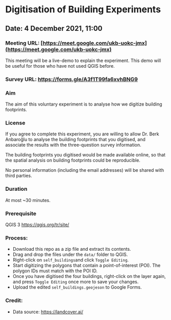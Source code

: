 # Digitisation of Building Experiments

## Date: 4 December 2021, 11:00

### Meeting URL: [https://meet.google.com/ukb-uokc-jmx](https://meet.google.com/ukb-uokc-jmx)
This meeting will be a live-demo to explain the experiment. This demo will be useful for those who have not used QGIS before.

### Survey URL: https://forms.gle/A3f1T99fa6xvhBNG9

### Aim
The aim of this voluntary experiment is to analyse how we digitize building footprints.

### License
If you agree to complete this experiment, you are willing to allow Dr. Berk Anbaroğlu to analyse the building footprints that you digitised, and associate the results with the three-question survey information.

The building footprints you digitised would be made available online, so that the spatial analysis on building footprints could be reproducible.

No personal information (including the email addresses) will be shared with third parties.

### Duration
At most ~30 minutes.

### Prerequisite
QGIS 3 https://qgis.org/tr/site/

### Process:
*	Download this repo as a zip file and extract its contents.
* Drag and drop the files under the `data/` folder to QGIS.
* Right-click on `self_buildings`and click `Toggle Editing`.
* Start digitizing the polygons that contain a point-of-interest (POI). The polygon IDs must match with the POI ID.
* Once you have digitised the four buildings, right-click on the layer again, and press `Toggle Editing` once more to save your changes.
* Upload the edited `self_buildings.geojeson` to Google Forms.

### Credit:
* Data source: https://landcover.ai/
